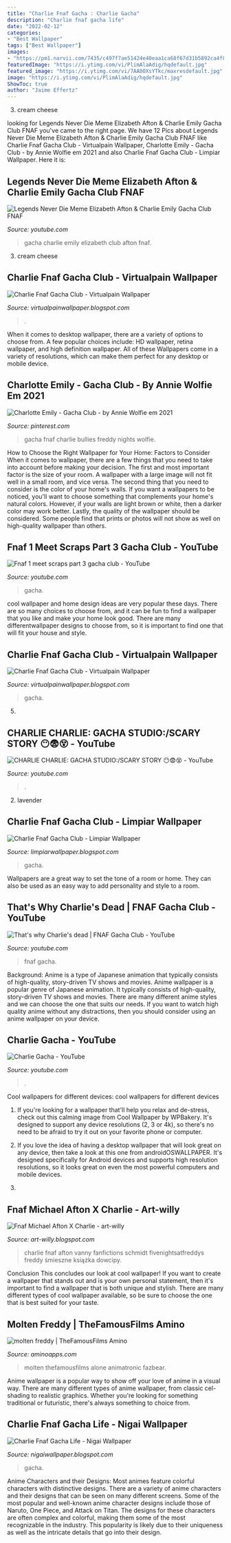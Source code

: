 ```yaml
---
title: "Charlie Fnaf Gacha : Charlie Gacha"
description: "Charlie fnaf gacha life"
date: "2022-02-12"
categories:
- "Best Wallpaper"
tags: ["Best Wallpaper"]
images:
- "https://pm1.narvii.com/7435/c497f7ae51424e40eaa1ca68f67d31b5892ca4f8r1-1280-1137v2_hq.jpg"
featuredImage: "https://i.ytimg.com/vi/PlimAlaAdig/hqdefault.jpg"
featured_image: "https://i.ytimg.com/vi/7AA0OXsYTkc/maxresdefault.jpg"
image: "https://i.ytimg.com/vi/PlimAlaAdig/hqdefault.jpg"
ShowToc: true
author: "Jaime Effertz"
---
```



3. cream cheese 

	

		
looking for Legends Never Die Meme Elizabeth Afton &amp; Charlie Emily Gacha Club FNAF you've came to the right page. We have 12 Pics about Legends Never Die Meme Elizabeth Afton &amp; Charlie Emily Gacha Club FNAF like Charlie Fnaf Gacha Club - Virtualpain Wallpaper, Charlotte Emily - Gacha Club - by Annie Wolfie em 2021 and also Charlie Fnaf Gacha Club - Limpiar Wallpaper. Here it is:
		
    
## Legends Never Die Meme Elizabeth Afton &amp; Charlie Emily Gacha Club FNAF

<img loading=lazy src="https://i.ytimg.com/vi/PlimAlaAdig/hqdefault.jpg" onerror="this.onerror=null;this.src='https://tse4.mm.bing.net/th?id=OIP.4zs9rNrPULGZ2sThS_haKgHaFj&amp;pid=15.1';" alt="Legends Never Die Meme Elizabeth Afton &amp; Charlie Emily Gacha Club FNAF">

_Source: youtube.com_

>gacha charlie emily elizabeth club afton fnaf. 

	

3. cream cheese 

    
## Charlie Fnaf Gacha Club - Virtualpain Wallpaper

<img loading=lazy src="https://i.ytimg.com/vi/7AA0OXsYTkc/maxresdefault.jpg" onerror="this.onerror=null;this.src='https://tse1.mm.bing.net/th?id=OIP.e88TtQvqMIgb6ZU7pogBwwHaEK&amp;pid=15.1';" alt="Charlie Fnaf Gacha Club - Virtualpain Wallpaper">

_Source: virtualpainwallpaper.blogspot.com_

>. 

	

When it comes to desktop wallpaper, there are a variety of options to choose from. A few popular choices include: HD wallpaper, retina wallpaper, and high definition wallpaper. All of these Wallpapers come in a variety of resolutions, which can make them perfect for any desktop or mobile device. 

    
## Charlotte Emily - Gacha Club - By Annie Wolfie Em 2021

<img loading=lazy src="https://i.pinimg.com/originals/85/80/4d/85804d2a75db3273e8250197508ac23c.png" onerror="this.onerror=null;this.src='https://tse1.mm.bing.net/th?id=OIP.P1_lKoglvmNAzDynnWK8IQHaNU&amp;pid=15.1';" alt="Charlotte Emily - Gacha Club - by Annie Wolfie em 2021">

_Source: pinterest.com_

>gacha fnaf charlie bullies freddy nights wolfie. 

	

How to Choose the Right Wallpaper for Your Home: Factors to Consider
When it comes to wallpaper, there are a few things that you need to take into account before making your decision. The first and most important factor is the size of your room. A wallpaper with a large image will not fit well in a small room, and vice versa. 
The second thing that you need to consider is the color of your home's walls. If you want a wallpapers to be noticed, you'll want to choose something that complements your home's natural colors. However, if your walls are light brown or white, then a darker color may work better. 
Lastly, the quality of the wallpaper should be considered. Some people find that prints or photos will not show as well on high-quality wallpaper than others.

    
## Fnaf 1 Meet Scraps Part 3 Gacha Club - YouTube

<img loading=lazy src="https://i.ytimg.com/vi/CdoH95Luhd0/maxresdefault.jpg" onerror="this.onerror=null;this.src='https://tse4.mm.bing.net/th?id=OIP._NyqBmzJNVlFm1hZy6WKrwHaEK&amp;pid=15.1';" alt="Fnaf 1 meet scraps part 3 gacha club - YouTube">

_Source: youtube.com_

>gacha. 

	

cool wallpaper and home design ideas are very popular these days. There are so many choices to choose from, and it can be fun to find a wallpaper that you like and make your home look good. There are many differentwallpaper designs to choose from, so it is important to find one that will fit your house and style.

    
## Charlie Fnaf Gacha Club - Virtualpain Wallpaper

<img loading=lazy src="https://lh6.googleusercontent.com/proxy/XY8Dm_AiWdZEBOc22FzdYvYtjbHtaJ3co_osdKP61YWBDSKvA-_BUesWLoNgaq86In5WVycSbw=w1200-h630-p-k-no-nu" onerror="this.onerror=null;this.src='https://tse1.mm.bing.net/th?id=OIP.8eSP3J53AYydyqSA-DQvlQHaD4&amp;pid=15.1';" alt="Charlie Fnaf Gacha Club - Virtualpain Wallpaper">

_Source: virtualpainwallpaper.blogspot.com_

>gacha. 

	

5.

    
## CHARLIE CHARLIE: GACHA STUDIO:/SCARY STORY 😶😨😵 - YouTube

<img loading=lazy src="https://i.ytimg.com/vi/efjL5QwbMWw/maxresdefault.jpg" onerror="this.onerror=null;this.src='https://tse4.mm.bing.net/th?id=OIP.WPSUEWcE1ltvIr0gseA1_gHaEK&amp;pid=15.1';" alt="CHARLIE CHARLIE: GACHA STUDIO:/SCARY STORY 😶😨😵 - YouTube">

_Source: youtube.com_

>. 

	

2. lavender 

    
## Charlie Fnaf Gacha Club - Limpiar Wallpaper

<img loading=lazy src="https://i.ytimg.com/vi/c4oK5v-Zkd0/hq720.jpg?sqp=-oaymwEjCOgCEMoBSFryq4qpAxUIARUAAAAAGAElAADIQj0AgKJDeAE=&amp;rs=AOn4CLDkshEkK7E6g7fR4YZkCM56TxcjKA" onerror="this.onerror=null;this.src='https://tse3.mm.bing.net/th?id=OIP.GQi0P8h1SCZAh8_3XWlOkQAAAA&amp;pid=15.1';" alt="Charlie Fnaf Gacha Club - Limpiar Wallpaper">

_Source: limpiarwallpaper.blogspot.com_

>gacha. 

	

Wallpapers are a great way to set the tone of a room or home. They can also be used as an easy way to add personality and style to a room.

    
## That&#039;s Why Charlie&#039;s Dead | FNAF Gacha Club - YouTube

<img loading=lazy src="https://i.ytimg.com/vi/JFHRVUWNcOw/maxresdefault.jpg" onerror="this.onerror=null;this.src='https://tse1.mm.bing.net/th?id=OIP.f3SOBd9UsUObHCoAKUzSJgHaEK&amp;pid=15.1';" alt="That&#039;s why Charlie&#039;s dead | FNAF Gacha Club - YouTube">

_Source: youtube.com_

>fnaf gacha. 

	

Background: Anime is a type of Japanese animation that typically consists of high-quality, story-driven TV shows and movies.
Anime wallpaper is a popular genre of Japanese animation. It typically consists of high-quality, story-driven TV shows and movies. There are many different anime styles and we can choose the one that suits our needs. If you want to watch high quality anime without any distractions, then you should consider using an anime wallpaper on your device.

    
## Charlie Gacha - YouTube

<img loading=lazy src="https://yt3.ggpht.com/a/AGF-l7-lAIzjOWcBWfi4MVDBrKkWXQ1sEmAEK_-pCA=s900-c-k-c0xffffffff-no-rj-mo" onerror="this.onerror=null;this.src='https://tse1.mm.bing.net/th?id=OIP.2A-TydGbuf8glER3AW4t_gHaHa&amp;pid=15.1';" alt="Charlie Gacha - YouTube">

_Source: youtube.com_

>. 

	

Cool wallpapers for different devices:
cool wallpapers for different devices 

1. If you're looking for a wallpaper that'll help you relax and de-stress, check out this calming image from Cool Wallpaper by WPBakery. It's designed to support any device resolutions (2, 3 or 4k), so there's no need to be afraid to try it out on your favorite phone or computer.

2. If you love the idea of having a desktop wallpaper that will look great on any device, then take a look at this one from androidOSWALLPAPER. It's designed specifically for Android devices and supports high resolution resolutions, so it looks great on even the most powerful computers and mobile devices.

3.

    
## Fnaf Michael Afton X Charlie - Art-willy

<img loading=lazy src="https://preview.redd.it/xy8kriwthw451.png?auto=webp&amp;s=79fabe275fa235f97e47a66ef01e523f7d543b15" onerror="this.onerror=null;this.src='https://tse2.mm.bing.net/th?id=OIP._LlL0yn2VcsudZtImESS_gHaLT&amp;pid=15.1';" alt="Fnaf Michael Afton X Charlie - art-willy">

_Source: art-willy.blogspot.com_

>charlie fnaf afton vanny fanfictions schmidt fivenightsatfreddys freddy śmieszne książka dowcipy. 

	

Conclusion
This concludes our look at cool wallpaper! If you want to create a wallpaper that stands out and is your own personal statement, then it's important to find a wallpaper that is both unique and stylish. There are many different types of cool wallpaper available, so be sure to choose the one that is best suited for your taste.

    
## Molten Freddy | TheFamousFilms Amino

<img loading=lazy src="https://pm1.narvii.com/7435/c497f7ae51424e40eaa1ca68f67d31b5892ca4f8r1-1280-1137v2_hq.jpg" onerror="this.onerror=null;this.src='https://tse1.mm.bing.net/th?id=OIP.e9V-fWAuK4ohGYNwPPyhjQHaGk&amp;pid=15.1';" alt="molten freddy | TheFamousFilms Amino">

_Source: aminoapps.com_

>molten thefamousfilms alone animatronic fazbear. 

	

Anime wallpaper is a popular way to show off your love of anime in a visual way. There are many different types of anime wallpaper, from classic cel-shading to realistic graphics. Whether you're looking for something traditional or futuristic, there's always something to choice from.

    
## Charlie Fnaf Gacha Life - Nigai Wallpaper

<img loading=lazy src="https://i.ytimg.com/vi/KFXlLs4tb4I/maxresdefault.jpg" onerror="this.onerror=null;this.src='https://tse1.mm.bing.net/th?id=OIP.bY5oHTZ-40lUCKsSH7WdkgHaEK&amp;pid=15.1';" alt="Charlie Fnaf Gacha Life - Nigai Wallpaper">

_Source: nigaiwallpaper.blogspot.com_

>gacha. 

	

Anime Characters and their Designs: Most animes feature colorful characters with distinctive designs.
There are a variety of anime characters and their designs that can be seen on many different screens. Some of the most popular and well-known anime character designs include those of Naruto, One Piece, and Attack on Titan. The designs for these characters are often complex and colorful, making them some of the most recognizable in the industry. This popularity is likely due to their uniqueness as well as the intricate details that go into their design.

